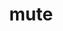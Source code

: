 ---
category: 4-letters
denotation: null
name: mute
reference_link: https://www.etymonline.com/word/mute
root_language: null
root_name: null
title: mute
type: free
word_sums:
- respelling: mute
  sum: 'Mute + '
---
